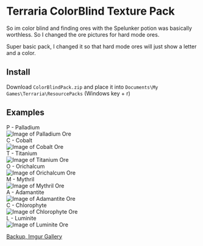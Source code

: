# Terraria ColorBlind Texture Pack

So im  color blind and finding ores with the Spelunker potion was basically worthless. So I changed the ore pictures for hard mode ores.

Super basic pack, I changed it so that hard mode ores will just show a letter and a color.

## Install
Download `ColorBlindPack.zip` and place it into `Documents\My Games\Terraria\ResourcePacks` (Windows key + r)

## Examples

P - Palladium  
![Image of Palladium Ore](https://i.imgur.com/7fpmOhB.png)  
C - Cobalt  
![Image of Cobalt Ore](https://i.imgur.com/yQf2T4u.png)  
T - Titanium  
![Image of Titanium Ore](https://i.imgur.com/ooen64S.png)  
O - Orichalcum  
![Image of Orichalcum Ore](https://i.imgur.com/pRJHl0k.png)  
M - Mythril  
![Image of Mythril Ore](https://i.imgur.com/6qqoJPg.png)  
A - Adamantite  
![Image of Adamantite Ore](https://i.imgur.com/u2IEYRR.png)  
C - Chlorophyte  
![Image of Chlorophyte Ore](https://i.imgur.com/rzmzy9e.png)  
L - Luminite  
![Image of Luminite Ore](https://i.imgur.com/wW0JbJp.png)  

[Backup, Imgur Gallery](https://imgur.com/gallery/2lzFQ3S)  
